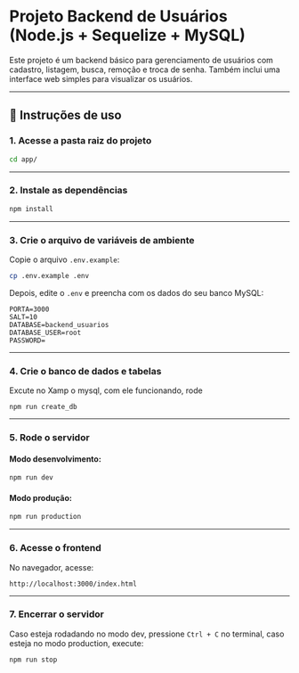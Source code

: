 # Projeto Backend de Usuários (Node.js + Sequelize + MySQL)

Este projeto é um backend básico para gerenciamento de usuários com cadastro, listagem, busca, remoção e troca de senha. Também inclui uma interface web simples para visualizar os usuários.

---

## 🚀 Instruções de uso

### 1. Acesse a pasta raiz do projeto

```bash
cd app/
```

---

### 2. Instale as dependências

```bash
npm install
```

---

### 3. Crie o arquivo de variáveis de ambiente

Copie o arquivo `.env.example`:

```bash
cp .env.example .env
```

Depois, edite o `.env` e preencha com os dados do seu banco MySQL:

```env
PORTA=3000
SALT=10
DATABASE=backend_usuarios
DATABASE_USER=root
PASSWORD=
```

---

### 4. Crie o banco de dados e tabelas

Excute no Xamp o mysql, com ele funcionando, rode
```
npm run create_db
```

---

### 5. Rode o servidor

#### Modo desenvolvimento:

```bash
npm run dev
```

#### Modo produção:

```bash
npm run production
```

---

### 6. Acesse o frontend

No navegador, acesse:

```
http://localhost:3000/index.html
```

---

### 7. Encerrar o servidor

Caso esteja rodadando no modo dev, pressione `Ctrl + C` no terminal, caso esteja no modo production, execute:

```bash
npm run stop
```
